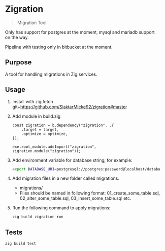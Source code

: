 # Zigration

> Migration Tool

Only has support for postgres at the moment, mysql and mariadb support on the way.

Pipeline with testing only in bitbucket at the moment.

## Purpose

A tool for handling migrations in Zig services.

## Usage

1. Install with zig fetch git+https://github.com/SlaktarMicke92/zigration#master

2. Add module in build.zig:
    ```zig
    const zigration = b.dependency("zigration", .{
        .target = target,
        .optimize = optimize,
    });

    exe.root_module.addImport("zigration", zigration.module("zigration"));
    ```

3. Add environment variable for database string, for example:

    ```bash
    export DATABASE_URI=postgresql://postgres:password@localhost/database
    ```

4. Add migration files in a new folder called migrations.
    - migrations/
    - Files should be named in following format: 01_create_some_table.sql,
    02_alter_some_table.sql, 03_insert_some_table.sql etc.

5. Run the following command to apply migrations:

    ```bash
    zig build zigration run
    ```

## Tests

```bash
zig build test
```

